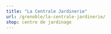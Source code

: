 ```yaml
---
title: "La Centrale Jardinerie"
url: /grenoble/la-centrale-jardinerie/
shop: centre de jardinage
---
```

